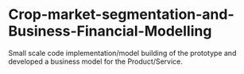 # Crop-market-segmentation-and-Business-Financial-Modelling
Small scale code implementation/model building of the prototype and developed a business model for the Product/Service.
